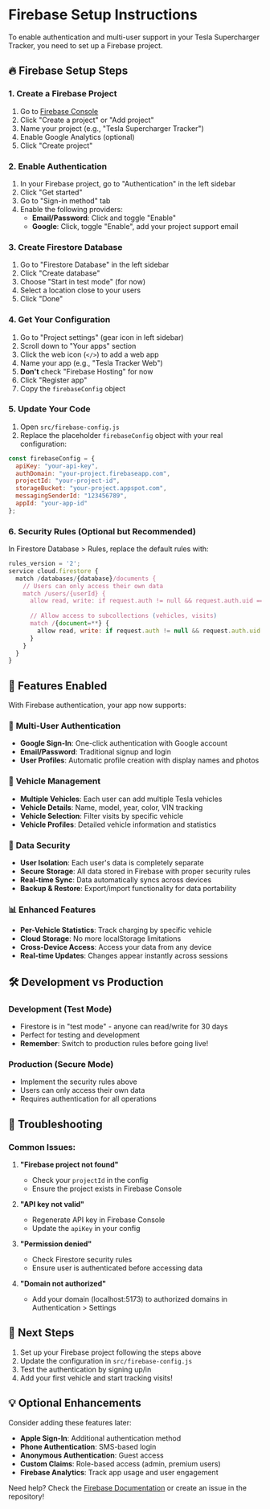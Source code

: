 # Firebase Setup Instructions

To enable authentication and multi-user support in your Tesla Supercharger Tracker, you need to set up a Firebase project.

## 🔥 Firebase Setup Steps

### 1. Create a Firebase Project

1. Go to [Firebase Console](https://console.firebase.google.com/)
2. Click "Create a project" or "Add project"
3. Name your project (e.g., "Tesla Supercharger Tracker")
4. Enable Google Analytics (optional)
5. Click "Create project"

### 2. Enable Authentication

1. In your Firebase project, go to "Authentication" in the left sidebar
2. Click "Get started"
3. Go to "Sign-in method" tab
4. Enable the following providers:
   - **Email/Password**: Click and toggle "Enable"
   - **Google**: Click, toggle "Enable", add your project support email

### 3. Create Firestore Database

1. Go to "Firestore Database" in the left sidebar
2. Click "Create database"
3. Choose "Start in test mode" (for now)
4. Select a location close to your users
5. Click "Done"

### 4. Get Your Configuration

1. Go to "Project settings" (gear icon in left sidebar)
2. Scroll down to "Your apps" section
3. Click the web icon (`</>`) to add a web app
4. Name your app (e.g., "Tesla Tracker Web")
5. **Don't** check "Firebase Hosting" for now
6. Click "Register app"
7. Copy the `firebaseConfig` object

### 5. Update Your Code

1. Open `src/firebase-config.js`
2. Replace the placeholder `firebaseConfig` object with your real configuration:

```javascript
const firebaseConfig = {
  apiKey: "your-api-key",
  authDomain: "your-project.firebaseapp.com",
  projectId: "your-project-id",
  storageBucket: "your-project.appspot.com",
  messagingSenderId: "123456789",
  appId: "your-app-id"
};
```

### 6. Security Rules (Optional but Recommended)

In Firestore Database > Rules, replace the default rules with:

```javascript
rules_version = '2';
service cloud.firestore {
  match /databases/{database}/documents {
    // Users can only access their own data
    match /users/{userId} {
      allow read, write: if request.auth != null && request.auth.uid == userId;
      
      // Allow access to subcollections (vehicles, visits)
      match /{document=**} {
        allow read, write: if request.auth != null && request.auth.uid == userId;
      }
    }
  }
}
```

## 🚀 Features Enabled

With Firebase authentication, your app now supports:

### 👤 **Multi-User Authentication**
- **Google Sign-In**: One-click authentication with Google account
- **Email/Password**: Traditional signup and login
- **User Profiles**: Automatic profile creation with display names and photos

### 🚗 **Vehicle Management**
- **Multiple Vehicles**: Each user can add multiple Tesla vehicles
- **Vehicle Details**: Name, model, year, color, VIN tracking
- **Vehicle Selection**: Filter visits by specific vehicle
- **Vehicle Profiles**: Detailed vehicle information and statistics

### 🔐 **Data Security**
- **User Isolation**: Each user's data is completely separate
- **Secure Storage**: All data stored in Firebase with proper security rules
- **Real-time Sync**: Data automatically syncs across devices
- **Backup & Restore**: Export/import functionality for data portability

### 📊 **Enhanced Features**
- **Per-Vehicle Statistics**: Track charging by specific vehicle
- **Cloud Storage**: No more localStorage limitations
- **Cross-Device Access**: Access your data from any device
- **Real-time Updates**: Changes appear instantly across sessions

## 🛠️ Development vs Production

### Development (Test Mode)
- Firestore is in "test mode" - anyone can read/write for 30 days
- Perfect for testing and development
- **Remember**: Switch to production rules before going live!

### Production (Secure Mode)
- Implement the security rules above
- Users can only access their own data
- Requires authentication for all operations

## 🔧 Troubleshooting

### Common Issues:

1. **"Firebase project not found"**
   - Check your `projectId` in the config
   - Ensure the project exists in Firebase Console

2. **"API key not valid"**
   - Regenerate API key in Firebase Console
   - Update the `apiKey` in your config

3. **"Permission denied"**
   - Check Firestore security rules
   - Ensure user is authenticated before accessing data

4. **"Domain not authorized"**
   - Add your domain (localhost:5173) to authorized domains in Authentication > Settings

## 🎯 Next Steps

1. Set up your Firebase project following the steps above
2. Update the configuration in `src/firebase-config.js`
3. Test the authentication by signing up/in
4. Add your first vehicle and start tracking visits!

## 💡 Optional Enhancements

Consider adding these features later:
- **Apple Sign-In**: Additional authentication method
- **Phone Authentication**: SMS-based login
- **Anonymous Authentication**: Guest access
- **Custom Claims**: Role-based access (admin, premium users)
- **Firebase Analytics**: Track app usage and user engagement

Need help? Check the [Firebase Documentation](https://firebase.google.com/docs) or create an issue in the repository!
